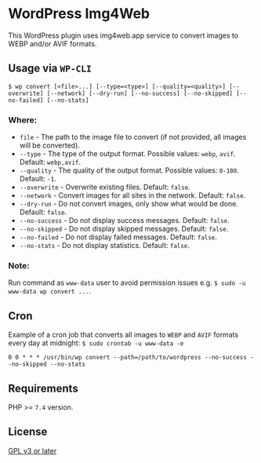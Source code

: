 # WordPress Img4Web

This WordPress plugin uses img4web.app service to convert images to WEBP and/or AVIF formats.

## Usage via `WP-CLI`

```shell
$ wp convert [<file>...] [--type=<type>] [--quality=<quality>] [--overwrite] [--network] [--dry-run] [--no-success] [--no-skipped] [--no-failed] [--no-stats]
```

### Where:
- `file` - The path to the image file to convert (if not provided, all images will be converted).
- `--type` - The type of the output format. Possible values: `webp`, `avif`. Default: `webp,avif`.
- `--quality` - The quality of the output format. Possible values: `0-100`. Default: `-1`.
- `--overwrite` - Overwrite existing files. Default: `false`.
- `--network` - Convert images for all sites in the network. Default: `false`.
- `--dry-run` - Do not convert images, only show what would be done. Default: `false`.
- `--no-success` - Do not display success messages. Default: `false`.
- `--no-skipped` - Do not display skipped messages. Default: `false`.
- `--no-failed` - Do not display failed messages. Default: `false`.
- `--no-stats` - Do not display statistics. Default: `false`.

### Note:
Run command as `www-data` user to avoid permission issues e.g. `$ sudo -u www-data wp convert ...`.

## Cron

Example of a cron job that converts all images to `WEBP` and `AVIF` formats every day at midnight: `$ sudo crontab -u www-data -e` 

```
0 0 * * * /usr/bin/wp convert --path=/path/to/wordpress --no-success --no-skipped --no-stats
```

## Requirements

PHP >= `7.4` version.

## License

[GPL v3 or later](license.txt)